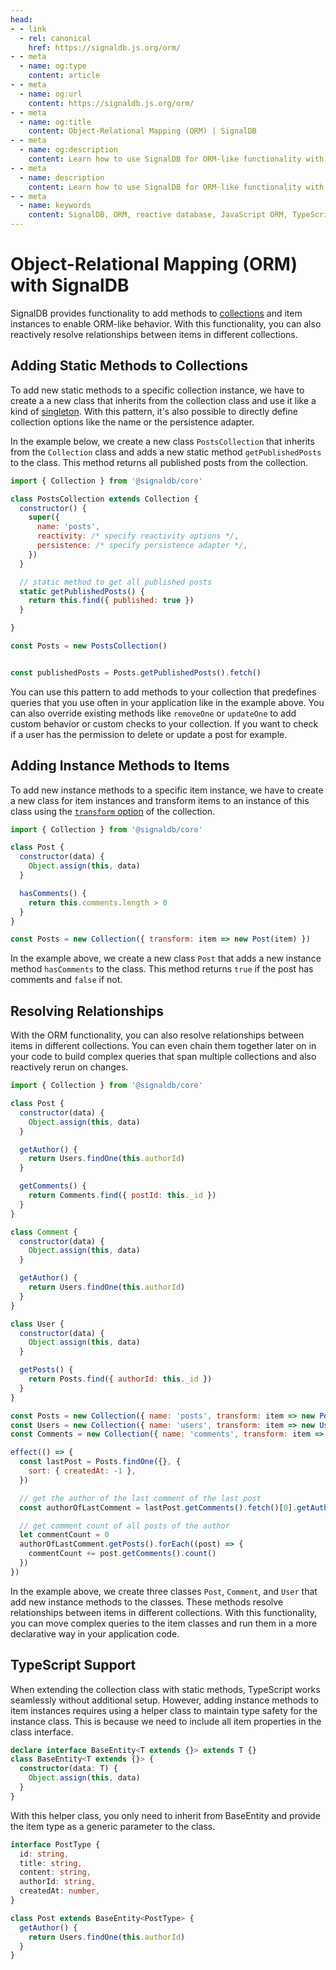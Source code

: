 ```yaml
---
head:
- - link
  - rel: canonical
    href: https://signaldb.js.org/orm/
- - meta
  - name: og:type
    content: article
- - meta
  - name: og:url
    content: https://signaldb.js.org/orm/
- - meta
  - name: og:title
    content: Object-Relational Mapping (ORM) | SignalDB
- - meta
  - name: og:description
    content: Learn how to use SignalDB for ORM-like functionality with reactive relationships, static methods, instance methods, and TypeScript support.
- - meta
  - name: description
    content: Learn how to use SignalDB for ORM-like functionality with reactive relationships, static methods, instance methods, and TypeScript support.
- - meta
  - name: keywords
    content: SignalDB, ORM, reactive database, JavaScript ORM, TypeScript ORM, object relational mapping, reactive relationships, database methods, SignalDB tutorials, SignalDB features
---
```

# Object-Relational Mapping (ORM) with SignalDB

SignalDB provides functionality to add methods to [collections](/reference/core/collection/) and item instances to enable ORM-like behavior. With this functionality, you can also reactively resolve relationships between items in different collections.

## Adding Static Methods to Collections

To add new static methods to a specific collection instance, we have to create a a new class that inherits from the collection class and use it like a kind of [singleton](https://en.wikipedia.org/wiki/Singleton_pattern). With this pattern, it's also possible to directly define collection options like the name or the persistence adapter.

In the example below, we create a new class `PostsCollection` that inherits from the `Collection` class and adds a new static method `getPublishedPosts` to the class. This method returns all published posts from the collection.

```js
import { Collection } from '@signaldb/core'

class PostsCollection extends Collection {
  constructor() {
    super({
      name: 'posts',
      reactivity: /* specify reactivity options */,
      persistence: /* specify persistence adapter */,
    })
  }

  // static method to get all published posts
  static getPublishedPosts() {
    return this.find({ published: true })
  }

}

const Posts = new PostsCollection()


const publishedPosts = Posts.getPublishedPosts().fetch()
```

You can use this pattern to add methods to your collection that predefines queries that you use often in your application like in the example above.
You can also override existing methods like `removeOne` or `updateOne` to add custom behavior or custom checks to your collection. If you want to check if a user has the permission to delete or update a post for example.

## Adding Instance Methods to Items

To add new instance methods to a specific item instance, we have to create a new class for item instances and transform items to an instance of this class using the [`transform` option](/reference/core/collection/#constructor) of the collection.

```js
import { Collection } from '@signaldb/core'

class Post {
  constructor(data) {
    Object.assign(this, data)
  }

  hasComments() {
    return this.comments.length > 0
  }
}

const Posts = new Collection({ transform: item => new Post(item) })
```

In the example above, we create a new class `Post` that adds a new instance method `hasComments` to the class. This method returns `true` if the post has comments and `false` if not.

## Resolving Relationships

With the ORM functionality, you can also resolve relationships between items in different collections. You can even chain them together later on in your code to build complex queries that span multiple collections and also reactively rerun on changes.

```js
import { Collection } from '@signaldb/core'

class Post {
  constructor(data) {
    Object.assign(this, data)
  }

  getAuthor() {
    return Users.findOne(this.authorId)
  }

  getComments() {
    return Comments.find({ postId: this._id })
  }
}

class Comment {
  constructor(data) {
    Object.assign(this, data)
  }

  getAuthor() {
    return Users.findOne(this.authorId)
  }
}

class User {
  constructor(data) {
    Object.assign(this, data)
  }

  getPosts() {
    return Posts.find({ authorId: this._id })
  }
}

const Posts = new Collection({ name: 'posts', transform: item => new Post(item) })
const Users = new Collection({ name: 'users', transform: item => new User(item) })
const Comments = new Collection({ name: 'comments', transform: item => new Comment(item) })

effect(() => {
  const lastPost = Posts.findOne({}, {
    sort: { createdAt: -1 },
  })

  // get the author of the last comment of the last post
  const authorOfLastComment = lastPost.getComments().fetch()[0].getAuthor()

  // get comment count of all posts of the author
  let commentCount = 0
  authorOfLastComment.getPosts().forEach((post) => {
    commentCount += post.getComments().count()
  })
})
```

In the example above, we create three classes `Post`, `Comment`, and `User` that add new instance methods to the classes. These methods resolve relationships between items in different collections. With this functionality, you can move complex queries to the item classes and run them in a more declarative way in your application code.

## TypeScript Support

When extending the collection class with static methods, TypeScript works seamlessly without additional setup. However, adding instance methods to item instances requires using a helper class to maintain type safety for the instance class. This is because we need to include all item properties in the class interface.

```ts
declare interface BaseEntity<T extends {}> extends T {}
class BaseEntity<T extends {}> {
  constructor(data: T) {
    Object.assign(this, data)
  }
}
```

With this helper class, you only need to inherit from BaseEntity and provide the item type as a generic parameter to the class.

```ts
interface PostType {
  id: string,
  title: string,
  content: string,
  authorId: string,
  createdAt: number,
}

class Post extends BaseEntity<PostType> {
  getAuthor() {
    return Users.findOne(this.authorId)
  }
}
```
